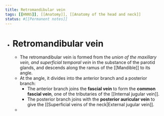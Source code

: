 ```yaml
---
title: Retromandibular vein
tags: [[HNNS]], [[Anatomy]], [[Anatomy of the head and neck]]
status: #[[Permanent notes]] 
---
```


- # Retromandibular vein
	- The retromandibular vein is formed from the *union of the maxillary vein, and superficial temporal vein* in the substance of the parotid glands, and descends along the ramus of the [[Mandible]] to its angle.
	- At the angle, it divides into the anterior branch and a posterior branch:
		- The anterior branch joins the **fascial vein** to form the **common fascial vein**, one of the tributaries of the [[Internal jugular vein]].
		- The posterior branch joins with the **posterior auricular vein** to give the [[Superficial veins of the neck|External jugular vein]].
	-